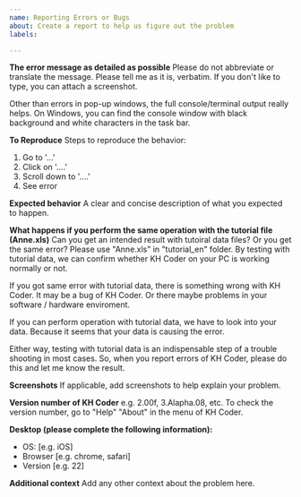 ```yaml
---
name: Reporting Errors or Bugs
about: Create a report to help us figure out the problem
labels: 

---
```


**The error message as detailed as possible**
Please do not abbreviate or translate the message. Please tell me as it is, verbatim. If you don't like to type, you can attach a screenshot.

Other than errors in pop-up windows, the full console/terminal output really helps. On Windows, you can find the console window with black background and white characters in the task bar.

**To Reproduce**
Steps to reproduce the behavior:
1. Go to '...'
2. Click on '....'
3. Scroll down to '....'
4. See error

**Expected behavior**
A clear and concise description of what you expected to happen.

**What happens if you perform the same operation with the tutorial file (Anne.xls)**
Can you get an intended result with tutoiral data files? Or you get the same error? Please use "Anne.xls" in "tutorial_en" folder. By testing with tutorial data, we can confirm whether KH Coder on your PC is working normally or not.

If you got same error with tutorial data, there is something wrong with KH Coder. It may be a bug of KH Coder. Or there maybe problems in your software / hardware enviroment.

If you can perform operation with tutorial data, we have to look into your data. Because it seems that your data is causing the error.

Either way, testing with tutorial data is an indispensable step of a trouble shooting in most cases. So, when you report errors of KH Coder, please do this and let me know the result.

**Screenshots**
If applicable, add screenshots to help explain your problem.

**Version number of KH Coder**
e.g. 2.00f, 3.Alapha.08, etc. To check the version number, go to "Help" "About" in the menu of KH Coder.

**Desktop (please complete the following information):**
 - OS: [e.g. iOS]
 - Browser [e.g. chrome, safari]
 - Version [e.g. 22]

**Additional context**
Add any other context about the problem here.
